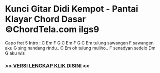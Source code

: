 
 # Kunci Gitar Didi Kempot - Pantai Klayar Chord Dasar ©ChordTela.com ilgs9


Capo fret 5 Intro : C Em F G C Em F G C Em tulung sawangen F sawangen aku G sing nandang rindu.. C Em oh tulung muliho.. F senadyan sedelo Dm G aku wis

###  <a href="https://shortlighzx.web.app?sq=Kunci Gitar Didi Kempot - Pantai Klayar Chord Dasar ©ChordTela.com"> >> VERSI LENGKAP KLIK DISINI << </a>
